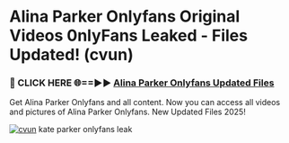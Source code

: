 # Alina Parker Onlyfans Original Videos 0nlyFans Leaked - Files Updated! (cvun)

<h3>🔴 CLICK HERE 🌐==►► <a href="https://tinyurl.com/2jnfzry5" rel="nofollow">Alina Parker Onlyfans Updated Files</a></h3>

Get Alina Parker Onlyfans and all content. Now you can access all videos and pictures of Alina Parker Onlyfans. New Updated Files 2025!

[![cvun](https://i.imgur.com/GyGTBgg.gif)](https://tinyurl.com/2jnfzry5)
kate parker onlyfans leak